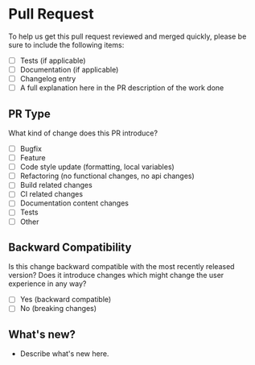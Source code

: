 ﻿# Pull Request

To help us get this pull request reviewed and merged quickly, please be sure to include the following items:

- [ ] Tests (if applicable)
- [ ] Documentation (if applicable)
- [ ] Changelog entry
- [ ] A full explanation here in the PR description of the work done

## PR Type

What kind of change does this PR introduce?

- [ ] Bugfix
- [ ] Feature
- [ ] Code style update (formatting, local variables)
- [ ] Refactoring (no functional changes, no api changes)
- [ ] Build related changes
- [ ] CI related changes
- [ ] Documentation content changes
- [ ] Tests
- [ ] Other

## Backward Compatibility

Is this change backward compatible with the most recently released version? Does it introduce changes which might change the user experience in any way?

- [ ] Yes (backward compatible)
- [ ] No (breaking changes)

## What's new?

- Describe what's new here.
